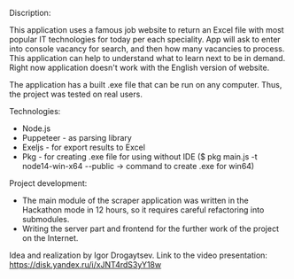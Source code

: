 Discription:

This application uses a famous job website to return an Excel file with most popular IT technologies for today per each speciality.
App will ask to enter into console vacancy for search, and then how many vacancies to process.
This application can help to understand what to learn next to be in demand.
Right now application doesn't work with the English version of website.

The application has a built .exe file that can be run on any computer. Thus, the project was tested on real users.

Technologies:

- Node.js
- Puppeteer - as parsing library
- Exeljs - for export results to Excel
- Pkg - for creating .exe file for using without IDE
($ pkg main.js -t node14-win-x64 --public -> command to create .exe for win64)

Project development:

- The main module of the scraper application was written in the Hackathon mode in 12 hours, so it requires careful refactoring into submodules.
- Writing the server part and frontend for the further work of the project on the Internet.

Idea and realization by Igor Drogaytsev. Link to the video presentation:
https://disk.yandex.ru/i/xJNT4rdS3yY18w
